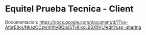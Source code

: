 # Equitel Prueba Tecnica - Client

Documentacion: https://docs.google.com/document/d/1Tva-AforE8oUNkazOCzwVlXtyBQbsSTy8ixcL9SX9VU/edit?usp=sharing
